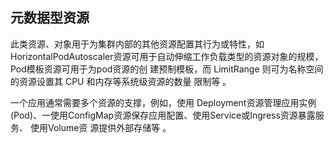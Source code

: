 ## 元数据型资源

此类资源、对象用于为集群内部的其他资源配置其行为或特性，如 HorizontalPodAutoscaler资源可用于自动伸缩工作负载类型的资源对象的规模，Pod模板资源可用于为pod资源的创 建预制模板，而 LimitRange 则可为名称空间的资源设置其 CPU 和内存等系统级资源的数量 限制等 。

一个应用通常需要多个资源的支撑，例如，使用 Deployment资源管理应用实例\(Pod\)、一使用ConfigMap资源保存应用配置、使用Service或Ingress资源暴露服务、 使用Volume资 源提供外部存储等 。


